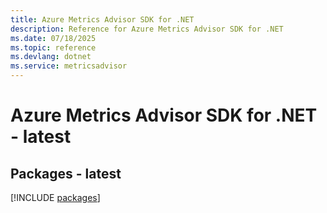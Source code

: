 ```yaml
---
title: Azure Metrics Advisor SDK for .NET
description: Reference for Azure Metrics Advisor SDK for .NET
ms.date: 07/18/2025
ms.topic: reference
ms.devlang: dotnet
ms.service: metricsadvisor
---
```

# Azure Metrics Advisor SDK for .NET - latest
## Packages - latest
[!INCLUDE [packages](metrics-advisor-index.md)]